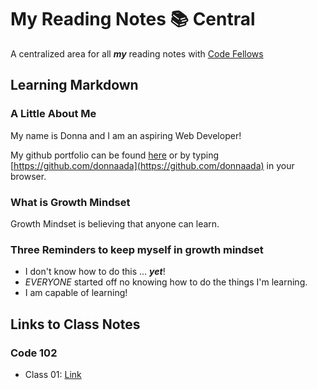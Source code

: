 # My Reading Notes 📚 Central
A centralized area for all ***my*** reading notes with [Code Fellows]([url](https://www.codefellows.org))


## Learning Markdown
<!-- Introduction -->
### A Little About Me

My name is Donna and I am an aspiring Web Developer! 

My github portfolio can be found [here](https://github.com/donnaada) or by typing [https://github.com/donnaada](https://github.com/donnaada) in your browser.

### What is Growth Mindset
Growth Mindset is believing that anyone can learn.

### Three Reminders to keep myself in growth mindset
* I don't know how to do this ... ***yet***!
* *EVERYONE* started off no knowing how to do the things I'm learning.
* I am capable of learning!

## Links to Class Notes
### Code 102
* Class 01: [Link](/class01)
